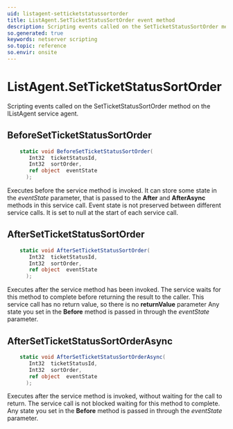 ```yaml
---
uid: listagent-setticketstatussortorder
title: ListAgent.SetTicketStatusSortOrder event method
description: Scripting events called on the SetTicketStatusSortOrder method on the ListAgent service agent.
so.generated: true
keywords: netserver scripting
so.topic: reference
so.envir: onsite
---
```

# ListAgent.SetTicketStatusSortOrder

Scripting events called on the <see cref='M:IListAgent.SetTicketStatusSortOrder'>SetTicketStatusSortOrder</see> method on the <see cref='IListAgent'>IListAgent</see>  service agent.

## BeforeSetTicketStatusSortOrder
```cs
    static void BeforeSetTicketStatusSortOrder(
       Int32  ticketStatusId,
       Int32  sortOrder,
       ref object  eventState
      );
```
Executes before the service method is invoked.
It can store some state in the *eventState* parameter, that is passed to the **After** and **AfterAsync** methods in this service call.
Event state is not preserved between different service calls. It is set to null at the start of each service call.
## AfterSetTicketStatusSortOrder
```cs
    static void AfterSetTicketStatusSortOrder(
       Int32  ticketStatusId,
       Int32  sortOrder,
       ref object  eventState
      );
```
Executes after the service method has been invoked. The service waits for this method to complete before returning the result to the caller.
This service call has no return value, so there is no **returnValue** parameter
Any state you set in the **Before** method is passed in through the *eventState* parameter.
## AfterSetTicketStatusSortOrderAsync
```cs
    static void AfterSetTicketStatusSortOrderAsync(
       Int32  ticketStatusId,
       Int32  sortOrder,
       ref object  eventState
      );
```
Executes after the service method is invoked, without waiting for the call to return.
The service call is not blocked waiting for this method to complete.
Any state you set in the **Before** method is passed in through the *eventState* parameter.


